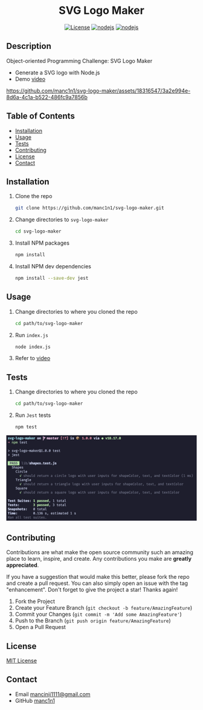 <div align="center">

# SVG Logo Maker

[![License](https://img.shields.io/github/license/manc1n1/svg-logo-maker.svg?style=for-the-badge)](https://github.com/manc1n1/svg-logo-maker/blob/master/LICENSE)
[![nodejs][node.js]][nodejs-url]
[![nodejs][jestjs]][jestjs-url]

</div>

## Description

Object-oriented Programming Challenge: SVG Logo Maker

-   Generate a SVG logo with Node.js
-   Demo [video](https://drive.google.com/file/d/1i-A0VWMDI6v1o0NdStcbXWr0CHLe1AKv/view?usp=drive_link)

https://github.com/manc1n1/svg-logo-maker/assets/18316547/3a2e994e-8d6a-4c1a-b522-486fc9a7856b

## Table of Contents

-   [Installation](#installation)
-   [Usage](#usage)
-   [Tests](#tests)
-   [Contributing](#contributing)
-   [License](#license)
-   [Contact](#contact)

## Installation

1.  Clone the repo

    ```sh
    git clone https://github.com/manc1n1/svg-logo-maker.git
    ```

2.  Change directories to `svg-logo-maker`

    ```sh
    cd svg-logo-maker
    ```

3.  Install NPM packages

    ```sh
    npm install
    ```

4.  Install NPM dev dependencies

    ```sh
    npm install --save-dev jest
    ```

## Usage

1. Change directories to where you cloned the repo

    ```sh
    cd path/to/svg-logo-maker
    ```

2. Run `index.js`

    ```sh
    node index.js
    ```

3. Refer to [video](https://drive.google.com/file/d/1i-A0VWMDI6v1o0NdStcbXWr0CHLe1AKv/view?usp=drive_link)

## Tests

1.  Change directories to where you cloned the repo

    ```sh
    cd path/to/svg-logo-maker
    ```

2.  Run `Jest` tests

    ```sh
    npm test
    ```

![test](assets/images/test.png)

## Contributing

Contributions are what make the open source community such an amazing place to learn, inspire, and create. Any contributions you make are **greatly appreciated**.

If you have a suggestion that would make this better, please fork the repo and create a pull request. You can also simply open an issue with the tag "enhancement".
Don't forget to give the project a star! Thanks again!

1. Fork the Project
2. Create your Feature Branch (`git checkout -b feature/AmazingFeature`)
3. Commit your Changes (`git commit -m 'Add some AmazingFeature'`)
4. Push to the Branch (`git push origin feature/AmazingFeature`)
5. Open a Pull Request

## License

[MIT License](https://opensource.org/licenses/MIT)

## Contact

-   Email mancinij1111@gmail.com
-   GitHub [manc1n1](https://github.com/manc1n1)

[node.js]: https://img.shields.io/badge/node.js-333?style=for-the-badge&logo=nodedotjs
[nodejs-url]: https://nodejs.org/
[jestjs]: https://img.shields.io/badge/jest-C21325?style=for-the-badge&logo=jest
[jestjs-url]: https://jestjs.io/
